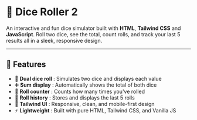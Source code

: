 # 🎲 Dice Roller 2

An interactive and fun dice simulator built with **HTML**, **Tailwind CSS** and **JavaScript**. Roll two dice, see the total, count rolls, and track your last 5 results all in a sleek, responsive design.

---

## 🚀 Features  
- 🎯 **Dual dice roll** : Simulates two dice and displays each value  
- ➕ **Sum display** : Automatically shows the total of both dice  
- 🔢 **Roll counter** : Counts how many times you've rolled  
- 📜 **Roll history** : Stores and displays the last 5 rolls  
- 🎨 **Tailwind UI** : Responsive, clean, and mobile-first design  
- ⚡ **Lightweight** : Built with pure HTML, Tailwind CSS, and Vanilla JS  
